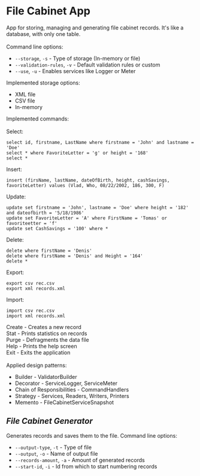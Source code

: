 # File Cabinet App
App for storing, managing and generating file cabinet records. It's like a database, with only one table.
<br />
<br />
Command line options:
- `--storage`, `-s` - Type of storage (In-memory or file)
- `--validation-rules`, `-v` - Default validation rules or custom
- `--use`, `-u` - Enables services like Logger or Meter

Implemented storage options:
- XML file
- CSV file
- In-memory

Implemented commands:<br /><br />
Select: 
```
select id, firstname, LastName where firstname = 'John' and lastname = 'Doe'
select * where FavoriteLetter = 'g' or height = '168'
select *
```
 Insert:
```
insert (firsName, lastName, dateOfBirth, height, cashSavings, favoriteLetter) values (Vlad, Who, 08/22/2002, 186, 300, F) 
```
Update:
```
update set firstname = 'John', lastname = 'Doe' where height = '182' and dateofbirth = '5/18/1986'
update set FavoriteLetter = 'A' where FirstName = 'Tomas' or favoriteetter = 'f'
update set CashSavings = '100' where *
```
Delete:
```
delete where firstName = 'Denis'
delete where firstName = 'Denis' and Height = '164'
delete *
```
Export:
```
export csv rec.csv
export xml records.xml
```
Import:
```
import csv rec.csv
import xml records.xml
```
Create - Creates a new record <br />
Stat - Prints statistics on records <br />
Purge - Defragments the data file <br />
Help - Prints the help screen <br />
Exit - Exits the application <br />
<br />
Applied design patterns:
- Builder - ValidatorBuilder
- Decorator - ServiceLogger, ServiceMeter
- Chain of Responsibilities - CommandHandlers
- Strategy - Services, Readers, Writers, Printers
- Memento - FileCabinetServiceSnapshot

## _File Cabinet Generator_
Generates records and saves them to the file.
Command line options:
- `--output-type`, `-t` - Type of file
- `--output`, `-o` - Name of output file
- `--records-amount`, `-a` - Amount of generated records
- `--start-id`, `-i` - Id from which to start numbering records
